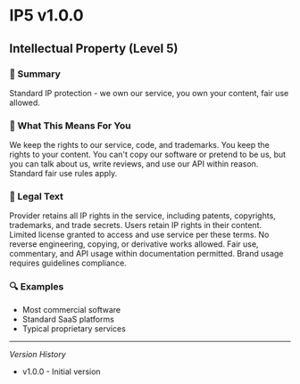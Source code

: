 # IP5 v1.0.0

## Intellectual Property (Level 5)

### 📌 Summary
Standard IP protection - we own our service, you own your content, fair use allowed.

### 👤 What This Means For You
We keep the rights to our service, code, and trademarks. You keep the rights to your content. You can't copy our software or pretend to be us, but you can talk about us, write reviews, and use our API within reason. Standard fair use rules apply.

### 📜 Legal Text
Provider retains all IP rights in the service, including patents, copyrights, trademarks, and trade secrets. Users retain IP rights in their content. Limited license granted to access and use service per these terms. No reverse engineering, copying, or derivative works allowed. Fair use, commentary, and API usage within documentation permitted. Brand usage requires guidelines compliance.

### 🔍 Examples
- Most commercial software
- Standard SaaS platforms
- Typical proprietary services

---
*Version History*
- v1.0.0 - Initial version